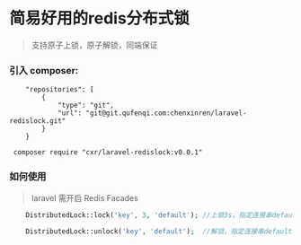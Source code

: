 # 简易好用的redis分布式锁
> 支持原子上锁，原子解锁，同端保证

### 引入 composer:

```
    "repositories": [
        {
            "type": "git",
            "url": "git@git.qufenqi.com:chenxinren/laravel-redislock.git"
        }
    }
```

```
 composer require "cxr/laravel-redislock:v0.0.1"
```

### 如何使用
>laravel 需开启 Redis Facades
```php
    DistributedLock::lock('key', 3, 'default'); //上锁3s，指定连接串default
    
    DistributedLock::unlock('key', 'default');  //解锁，指定连接串default
 
```